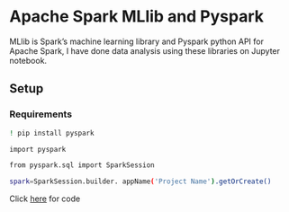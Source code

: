 # Apache Spark MLlib and Pyspark
MLlib is Spark’s machine learning library and Pyspark python API for Apache Spark, I have done data analysis using these libraries on Jupyter notebook. 

## Setup
### Requirements

```bash
! pip install pyspark
```

```bash
import pyspark
```

```bash
from pyspark.sql import SparkSession
```

```bash
spark=SparkSession.builder. appName('Project Name').getOrCreate()
```

Click [here](https://github.com/sarmad9987/Machine-learning-with-Spark/blob/main/Kmeans%20with%20Spark.ipynb) for code
